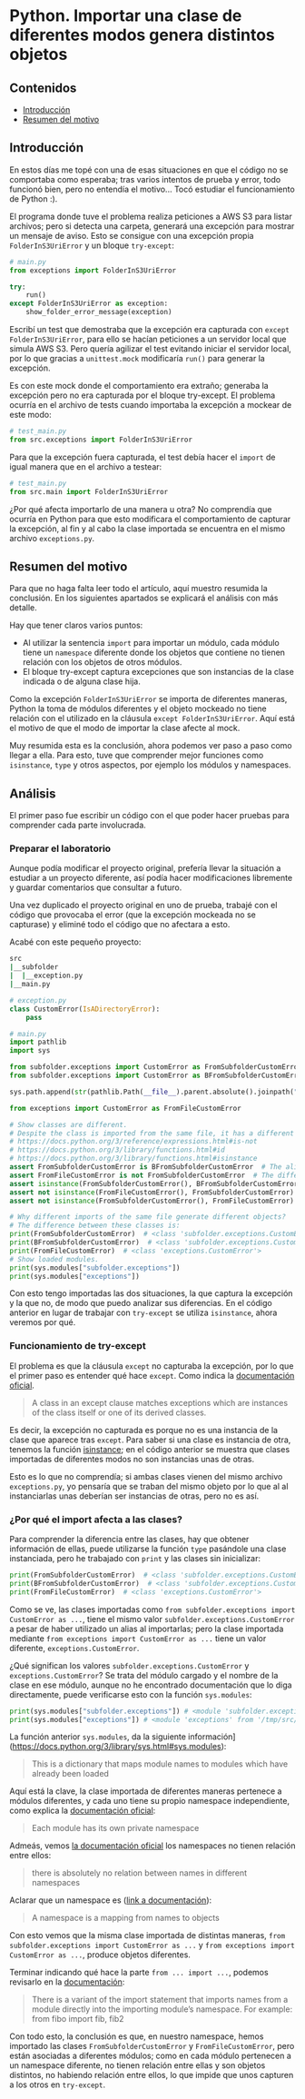 # Python. Importar una clase de diferentes modos genera distintos objetos

## Contenidos

- [Introducción](#introducción)
- [Resumen del motivo](#resumen-del-motivo)

## Introducción

En estos días me topé con una de esas situaciones en que el código no se comportaba como esperaba; tras varios intentos de prueba y error, todo funcionó bien, pero no entendía el motivo... Tocó estudiar el funcionamiento de Python :).

El programa donde tuve el problema realiza peticiones a AWS S3 para listar archivos; pero si detecta una carpeta, generará una excepción para mostrar un mensaje de aviso. Esto se consigue con una excepción propia `FolderInS3UriError` y un bloque `try-except`:

```python
# main.py
from exceptions import FolderInS3UriError

try:
    run()
except FolderInS3UriError as exception:
    show_folder_error_message(exception)
```

Escribí un test que demostraba que la excepción era capturada con `except FolderInS3UriError`, para ello se hacían peticiones a un servidor local que simula AWS S3. Pero quería agilizar el test evitando iniciar el servidor local, por lo que gracias a `unittest.mock` modificaría `run()` para generar la excepción.

Es con este mock donde el comportamiento era extraño; generaba la excepción pero no era capturada por el bloque try-except. El problema ocurría en el archivo de tests cuando importaba la excepción a mockear de este modo:

```python
# test_main.py
from src.exceptions import FolderInS3UriError
```

Para que la excepción fuera capturada, el test debía hacer el `import` de igual manera que en el archivo a testear:

```python
# test_main.py
from src.main import FolderInS3UriError
```

¿Por qué afecta importarlo de una manera u otra? No comprendía que ocurría en Python para que esto modificara el comportamiento de capturar la excepción, al fin y al cabo la clase importada se encuentra en el mismo archivo `exceptions.py`.

## Resumen del motivo

Para que no haga falta leer todo el artículo, aquí muestro resumida la conclusión. En los siguientes apartados se explicará el análisis con más detalle.

Hay que tener claros varios puntos:

- Al utilizar la sentencia `import` para importar un módulo, cada módulo tiene un `namespace` diferente donde los objetos que contiene no tienen relación con los objetos de otros módulos.
- El bloque try-except captura excepciones que son instancias de la clase indicada o de alguna clase hija.

Como la excepción `FolderInS3UriError` se importa de diferentes maneras, Python la toma de módulos diferentes y el objeto mockeado no tiene relación con el utilizado en la cláusula `except FolderInS3UriError`. Aquí está el motivo de que el modo de importar la clase afecte al mock.

Muy resumida esta es la conclusión, ahora podemos ver paso a paso como llegar a ella. Para esto, tuve que comprender mejor funciones como `isinstance`, `type` y otros aspectos, por ejemplo los módulos y namespaces.

## Análisis

El primer paso fue escribir un código con el que poder hacer pruebas para comprender cada parte involucrada.

### Preparar el laboratorio

Aunque podía modificar el proyecto original, prefería llevar la situación a estudiar a un proyecto diferente, así podía hacer modificaciones libremente y guardar comentarios que consultar a futuro.

Una vez duplicado el proyecto original en uno de prueba, trabajé con el código que provocaba el error (que la excepción mockeada no se capturase) y eliminé todo el código que no afectara a esto.

Acabé con este pequeño proyecto:

```bash
src
|__subfolder
|  |__exception.py
|__main.py
```

```python
# exception.py
class CustomError(IsADirectoryError):
    pass
```

```python
# main.py
import pathlib
import sys

from subfolder.exceptions import CustomError as FromSubfolderCustomError
from subfolder.exceptions import CustomError as BFromSubfolderCustomError

sys.path.append(str(pathlib.Path(__file__).parent.absolute().joinpath("subfolder")))

from exceptions import CustomError as FromFileCustomError

# Show classes are different.
# Despite the class is imported from the same file, it has a different ID in each different import.
# https://docs.python.org/3/reference/expressions.html#is-not
# https://docs.python.org/3/library/functions.html#id
# https://docs.python.org/3/library/functions.html#isinstance
assert FromSubfolderCustomError is BFromSubfolderCustomError  # The alias does not change the object (same id()).
assert FromFileCustomError is not FromSubfolderCustomError  # The different import changes the object.
assert isinstance(FromSubfolderCustomError(), BFromSubfolderCustomError)
assert not isinstance(FromFileCustomError(), FromSubfolderCustomError)
assert not isinstance(FromSubfolderCustomError(), FromFileCustomError)

# Why different imports of the same file generate different objects?
# The difference between these classes is:
print(FromSubfolderCustomError)  # <class 'subfolder.exceptions.CustomError'>
print(BFromSubfolderCustomError)  # <class 'subfolder.exceptions.CustomError'>
print(FromFileCustomError)  # <class 'exceptions.CustomError'>
# Show loaded modules.
print(sys.modules["subfolder.exceptions"])
print(sys.modules["exceptions"])
```

Con esto tengo importadas las dos situaciones, la que captura la excepción y la que no, de modo que puedo analizar sus diferencias. En el código anterior en lugar de trabajar con `try-except` se utiliza `isinstance`, ahora veremos por qué.

### Funcionamiento de try-except

El problema es que la cláusula `except` no capturaba la excepción, por lo que el primer paso es entender qué hace `except`. Como indica la [documentación oficial](https://docs.python.org/3/tutorial/errors.html).

> A class in an except clause matches exceptions which are instances of the class itself or one of its derived classes.

Es decir, la excepción no capturada es porque no es una instancia de la clase que aparece tras `except`. Para saber si una clase es instancia de otra, tenemos la función [isinstance](https://docs.python.org/3/library/functions.html#isinstance); en el código anterior se muestra que clases importadas de diferentes modos no son instancias unas de otras.

Esto es lo que no comprendía; si ambas clases vienen del mismo archivo `exceptions.py`, yo pensaría que se traban del mismo objeto por lo que al al instanciarlas unas deberían ser instancias de otras, pero no es así.

### ¿Por qué el import afecta a las clases?

Para comprender la diferencia entre las clases, hay que obtener información de ellas, puede utilizarse la función `type` pasándole una clase instanciada, pero he trabajado con `print` y las clases sin inicializar:

```python
print(FromSubfolderCustomError)  # <class 'subfolder.exceptions.CustomError'>
print(BFromSubfolderCustomError)  # <class 'subfolder.exceptions.CustomError'>
print(FromFileCustomError)  # <class 'exceptions.CustomError'>
```

Como se ve, las clases importadas como `from subfolder.exceptions import CustomError as ...`, tiene el mismo valor `subfolder.exceptions.CustomError` a pesar de haber utilizado un alias al importarlas; pero la clase importada mediante `from exceptions import CustomError as ...` tiene un valor diferente, `exceptions.CustomError`.

¿Qué significan los valores `subfolder.exceptions.CustomError` y `exceptions.CustomError`? Se trata del módulo cargado y el nombre de la clase en ese módulo, aunque no he encontrado documentación que lo diga directamente, puede verificarse esto con la función `sys.modules`:

```python
print(sys.modules["subfolder.exceptions"]) # <module 'subfolder.exceptions' from '/tmp/src/subfolder/exceptions.py'>
print(sys.modules["exceptions"]) # <module 'exceptions' from '/tmp/src/subfolder/exceptions.py'>
```

La función anterior `sys.modules`, da la siguiente información](https://docs.python.org/3/library/sys.html#sys.modules):

> This is a dictionary that maps module names to modules which have already been loaded

Aquí está la clave, la clase importada de diferentes maneras pertenece a módulos diferentes, y cada uno tiene su propio namespace independiente, como explica la [documentación oficial](https://docs.python.org/3/tutorial/modules.html):

> Each module has its own private namespace

Admeás, vemos [la documentación oficial](https://docs.python.org/3/tutorial/classes.html#python-scopes-and-namespaces) los namespaces no tienen relación entre ellos:

> there is absolutely no relation between names in different namespaces

Aclarar que un namespace es ([link a documentación](https://docs.python.org/3/tutorial/classes.html#python-scopes-and-namespaces)):

> A namespace is a mapping from names to objects

Con esto vemos que la misma clase importada de distintas maneras, `from subfolder.exceptions import CustomError as ...` y `from exceptions import CustomError as ...`, produce objetos diferentes.

Terminar indicando qué hace la parte `from ... import ...`, podemos revisarlo en la [documentación](https://docs.python.org/3/tutorial/modules.html):

> There is a variant of the import statement that imports names from a module directly into the importing module’s namespace. For example: from fibo import fib, fib2

Con todo esto, la conclusión es que, en nuestro namespace, hemos importado las clases `FromSubfolderCustomError` y `FromFileCustomError`, pero están asociadas a diferentes módulos; como en cada módulo pertenecen a un namespace diferente, no tienen relación entre ellas y son objetos distintos, no habiendo relación entre ellos, lo que impide que unos capturen a los otros en `try-except`.
